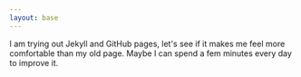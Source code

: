 ```yaml
---
layout: base
---
```


I am trying out Jekyll and GitHub pages, let's see if it makes me feel more
comfortable than my old page. Maybe I can spend a fem minutes every day to
improve it.
